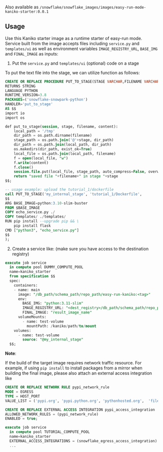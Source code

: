 Also available as `/snowflake/snowflake_images/images/easy-run-mode-kaniko-starter:0.0.1`

## Usage

Use this Kaniko starter image as a runtime starter of easy-run mode. Service built from the image accepts files including `service.py` and `templates/ui` as well as environment variables `IMAGE_REGISTRY_URL`, `BASE_IMG` and `FINAL_IMAGE` as inputs:

1. Put the `service.py` and `templates/ui` (optional) code on a stage

To put the text file into the stage, we can utilize function as follows:

```sql
CREATE OR REPLACE PROCEDURE PUT_TO_STAGE(STAGE VARCHAR,FILENAME VARCHAR, CONTENT VARCHAR)
RETURNS STRING
LANGUAGE PYTHON
RUNTIME_VERSION=3.8
PACKAGES=('snowflake-snowpark-python')
HANDLER='put_to_stage'
AS $$
import io
import os

def put_to_stage(session, stage, filename, content):
    local_path = '/tmp'
    dir_path = os.path.dirname(filename)
    stage_path = os.path.join('@'+stage, dir_path)
    dir_path = os.path.join(local_path, dir_path)
    os.makedirs(dir_path, exist_ok=True)
    local_file = os.path.join(local_path, filename)
    f = open(local_file, "w")
    f.write(content)
    f.close()
    session.file.put(local_file, stage_path, auto_compress=False, overwrite=True)
    return "saved file "+filename+" in stage "+stage
$$;

-- usage example: upload the tutorial_1/dockerfile
call PUT_TO_STAGE('my_internal_stage', 'tutorial_1/Dockerfile',
$$
ARG BASE_IMAGE=python:3.10-slim-buster
FROM $BASE_IMAGE
COPY echo_service.py ./
COPY templates/ ./templates/
RUN pip install --upgrade pip && \
    pip install flask
CMD ["python3", "echo_service.py"]
$$
);
```

2. Create a service like: (make sure you have access to the destination registry)

```sql
execute job service
  in compute pool DUMMY_COMPUTE_POOL
  name=kaniko_starter
  from specification $$
  spec:
    containers:
    - name: main
      image: "/db_path/schema_path/repo_path/easy-run-kaniko:<tag>"
      env:
        BASE_IMG: "python:3.11-slim"
        IMAGE_REGISTRY_URL: "<dest_registry>/db_path/schema_path/repo_path/"
        FINAL_IMAGE: "result_image_name"
      volumeMounts:
        - name: test-volume
          mountPath: /kaniko/path/to/mount
    volumes:
      - name: test-volume
        source: "@my_internal_stage"
  $$;
```

**Note**:

If the build of the target image requires network traffic resource. For example, if using `pip install` to install packages from a mirror when building the final image, please also attach an external access integration like

```sql
CREATE OR REPLACE NETWORK RULE pypi_network_rule
MODE = EGRESS
TYPE = HOST_PORT
VALUE_LIST = ('pypi.org', 'pypi.python.org', 'pythonhosted.org',  'files.pythonhosted.org');

CREATE OR REPLACE EXTERNAL ACCESS INTEGRATION pypi_access_integration
ALLOWED_NETWORK_RULES = (pypi_network_rule)
ENABLED = true;

execute job service
  in compute pool TUTORIAL_COMPUTE_POOL
  name=kaniko_starter
  EXTERNAL_ACCESS_INTEGRATIONS = (snowflake_egress_access_integration)
  ...
```
